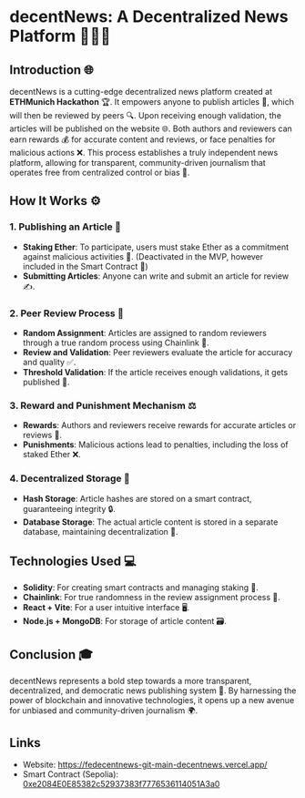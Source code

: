 # decentNews: A Decentralized News Platform 📰🚨💡

## Introduction 🌐

decentNews is a cutting-edge decentralized news platform created at **ETHMunich Hackathon** 🏆. It empowers anyone to publish articles 📝, which will then be reviewed by peers 🔍. Upon receiving enough validation, the articles will be published on the website 🌐. Both authors and reviewers can earn rewards 💰 for accurate content and reviews, or face penalties for malicious actions ❌. This process establishes a truly independent news platform, allowing for transparent, community-driven journalism that operates free from centralized control or bias 🗽.

## How It Works ⚙️

### 1. **Publishing an Article** 📝
   - **Staking Ether**: To participate, users must stake Ether as a commitment against malicious activities 💸. (Deactivated in the MVP, however included in the Smart Contract 📑)
   - **Submitting Articles**: Anyone can write and submit an article for review ✍️.

### 2. **Peer Review Process** 🔎
   - **Random Assignment**: Articles are assigned to random reviewers through a true random process using Chainlink 🔗.
   - **Review and Validation**: Peer reviewers evaluate the article for accuracy and quality ✅.
   - **Threshold Validation**: If the article receives enough validations, it gets published 🎉.

### 3. **Reward and Punishment Mechanism** ⚖️
   - **Rewards**: Authors and reviewers receive rewards for accurate articles or reviews 🏅.
   - **Punishments**: Malicious actions lead to penalties, including the loss of staked Ether ❌.

### 4. **Decentralized Storage** 💾
   - **Hash Storage**: Article hashes are stored on a smart contract, guaranteeing integrity 🔒.
   - **Database Storage**: The actual article content is stored in a separate database, maintaining decentralization 🏢.

## Technologies Used 💻

- **Solidity**: For creating smart contracts and managing staking 🧠.
- **Chainlink**: For true randomness in the review assignment process 🔗.
- **React + Vite**: For a user intuitive interface 🖥️.
- **Node.js + MongoDB**: For storage of article content 🗃️.

## Conclusion 🎓

decentNews represents a bold step towards a more transparent, decentralized, and democratic news publishing system 📢. By harnessing the power of blockchain and innovative technologies, it opens up a new avenue for unbiased and community-driven journalism 🌍.

## Links
- Website: https://fedecentnews-git-main-decentnews.vercel.app/
- Smart Contract (Sepolia): [0xe2084E0E85382c52937383f7776536114051A3a0](https://sepolia.etherscan.io/address/0xe2084e0e85382c52937383f7776536114051a3a0)
